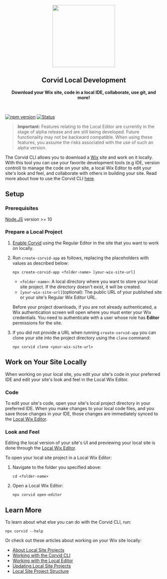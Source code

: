 <p align="center">
  <img width="200" src="https://static.wixstatic.com/media/85a3c2_d1356dc7622b48cab7017b24d9fa922c~mv2.png">
</p>
<h2 align="center">Corvid Local Development</h2>
<p align="center">
  <b>Download your Wix site, code in a local IDE, collaborate, use git, and more!</b>
</p>
<br>

[![npm version](https://img.shields.io/npm/v/corvid-cli.svg?style=flat)](https://www.npmjs.com/package/corvid-cli)
[![Status](http://img.shields.io/travis/wix-incubator/corvid/master.svg?style=flat)](https://travis-ci.com/wix-incubator/corvid)  



> **Important:**
Features relating to the Local Editor are currently in the stage of alpha release and are still being developed. Future functionality may not be backward compatible. When using these features, you assume the risks associated with the use of such an alpha version.

The Corvid CLI allows you to download a [Wix](https://www.wix.com) site and work on it locally. With this tool you can use your favorite development tools (e.g IDE, version control) to manage the code on your site, a local Wix Editor to edit your site's look and feel, and collaborate with others in building your site. Read more about how to use the Corvid CLI [here](https://support.wix.com/en/article/working-with-the-corvid-cli).


## Setup

### Prerequisites
[Node.JS](https://nodejs.org) version >= 10 

### Prepare a Local Project

1. [Enable Corvid](https://support.wix.com/en/article/about-corvid-by-wix#to-enable-corvid-on-your-site) using the Regular Editor in the site that you want to work on locally.
1. Run `create-corvid-app` as follows, replacing the placeholders with values as described below:

    ```
    npx create-corvid-app <folder-name> [your-wix-site-url]
    ```
  
    + `<folder-name>`: A local directory where you want to store your local site project. If the directory doesn't exist, it will be created.
    + `[your-wix-site-url]`(optional): The public URL of your published site or your site's Regular Wix Editor URL.
    
    Before your project downloads, if you are not already authenticated, a Wix authentication screen will open where you must enter your Wix credentials. You need to authenticate with a user whose role has **Editor** permissions for the site.
  
1. If you did not provide a URL when running `create-corvid-app` you can clone your site into the project directory using the `clone` command:

    ```
    npx corvid clone <your-wix-site-url>
    ```

## Work on Your Site Locally

When working on your local site, you edit your site's code in your preferred IDE and edit your site's look and feel in the Local Wix Editor.

### Code

To edit your site's code, open your site's local project directory in your preferred IDE. When you make changes to your local code files, and you save those changes in your IDE, those changes are immediately synced to the [Local Wix Editor](https://support.wix.com/en/article/corvid-working-with-the-local-editor).

### Look and Feel

Editing the local version of your site's UI and previewing your local site is done through the [Local Wix Editor](https://support.wix.com/en/article/corvid-working-with-the-local-editor).

To open your local site project in a Local Wix Editor:

1. Navigate to the folder you specified above:
    ```
    cd <folder-name>
    ```

1. Open a Local Wix Editor:
    ```
    npx corvid open-editor
    ```

## Learn More

To learn about what else you can do with the Corvid CLI, run:
```
npx corvid --help
```

Or check out these articles about working on your Wix site locally:
+ [About Local Site Projects](https://support.wix.com/en/article/corvid-about-local-site-projects-and-team-collaboration)
+ [Working with the Corvid CLI](https://support.wix.com/en/article/working-with-the-corvid-cli)
+ [Working with the Local Editor](https://support.wix.com/en/article/corvid-working-with-the-local-editor)
+ [Updating Local Site Projects](https://support.wix.com/en/article/corvid-updating-local-site-projects)
+ [Local Site Project Structure](https://support.wix.com/en/article/corvid-local-site-project-structure)
